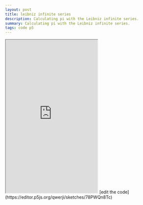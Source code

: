 ```yaml
---
layout: post
title: leibniz infinite series
description: Calculating pi with the Leibniz infinite series.
summary: Calculating pi with the Leibniz infinite series.
tags: code p5
---
```

<iframe style="height: 500px" src="https://editor.p5js.org/qwerji/full/78PWQn8Tc"></iframe>
[edit the code](https://editor.p5js.org/qwerji/sketches/78PWQn8Tc)

